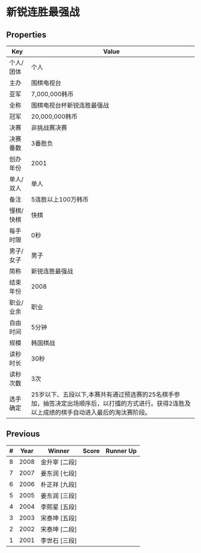 # 新锐连胜最强战

## Properties

| Key | Value |
| --- | ----- |
| 个人/团体 | 个人 |
| 主办 | 围棋电视台 |
| 亚军 | 7,000,000韩币 |
| 全称 | 围棋电视台杯新锐连胜最强战 |
| 冠军 | 20,000,000韩币 |
| 决赛 | 非挑战赛决赛 |
| 决赛番数 | 3番胜负 |
| 创办年份 | 2001 |
| 单人/双人 | 单人 |
| 备注 | 5连胜以上100万韩币 |
| 慢棋/快棋 | 快棋 |
| 每手时限 | 0秒 |
| 男子/女子 | 男子 |
| 简称 | 新锐连胜最强战 |
| 结束年份 | 2008 |
| 职业/业余 | 职业 |
| 自由时间 | 5分钟 |
| 规模 | 韩国棋战 |
| 读秒时长 | 30秒 |
| 读秒次数 | 3次 |
| 选手确定 | 25岁以下、五段以下,本赛共有通过预选赛的25名棋手参加，抽签决定出场顺序后，以打擂的方式进行。获得2连胜及以上成绩的棋手自动进入最后的淘汰赛阶段。 |

## Previous

| # | Year | Winner | Score | Runner Up |
| --- | --- | --- | --- | --- |
| 8 | 2008 | 金升宰 [二段] |  |  |
| 7 | 2007 | 姜东润 [七段] |  |  |
| 6 | 2006 | 朴正祥 [九段] |  |  |
| 5 | 2005 | 姜东润 [三段] |  |  |
| 4 | 2004 | 李熙星 [五段] |  |  |
| 3 | 2003 | 宋泰坤 [五段] |  |  |
| 2 | 2002 | 宋泰坤 [二段] |  |  |
| 1 | 2001 | 李世石 [三段] |  |  |

